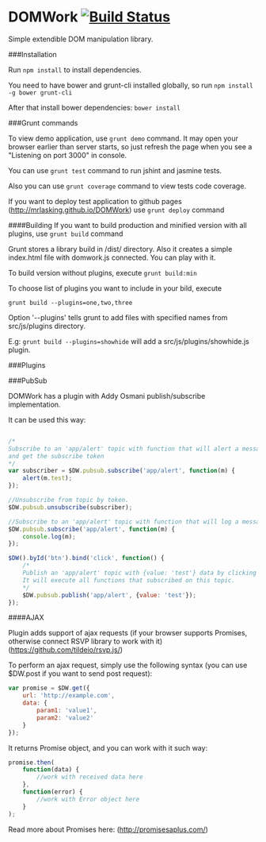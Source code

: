 DOMWork  [![Build Status](https://travis-ci.org/mrlasking/DOMWork.svg?branch=master)](https://travis-ci.org/mrlasking/DOMWork)
=======

Simple extendible DOM manipulation library. 


###Installation

Run ```npm install``` to install dependencies.

You need to have bower and grunt-cli installed globally, so run ```npm install -g bower grunt-cli```

After that install bower dependencies: ```bower install```

###Grunt commands

To view demo application, use ```grunt demo``` command. It may open your browser earlier than server starts, so just refresh 
the page when you see a "Listening on port 3000" in console.

You can use ```grunt test``` command to run jshint and jasmine tests.

Also you can use ```grunt coverage``` command to view tests code coverage.

If you want to deploy test application to github pages (http://mrlasking.github.io/DOMWork)
use ```grunt deploy``` command

####Building
If you want to build production and minified version with all plugins, use ```grunt build``` command

Grunt stores a library build in /dist/ directory. Also it creates a simple index.html file with domwork.js connected. You can play with it.

To build version without plugins, execute ```grunt build:min```

To choose list of plugins you want to include in your bild, execute

```grunt build --plugins=one,two,three```

Option '--plugins' tells grunt to add files with specified names from src/js/plugins directory.

E.g: ```grunt build --plugins=showhide``` will add a src/js/plugins/showhide.js plugin.

###Plugins

###PubSub

DOMWork has a plugin with Addy Osmani publish/subscribe implementation.

It can be used this way:

```javascript

/*
Subscribe to an 'app/alert' topic with function that will alert a message 
and get the subscribe token
*/
var subscriber = $DW.pubsub.subscribe('app/alert', function(m) {
	alert(m.test);
});

//Unsubscribe from topic by token.
$DW.pubsub.unsubscribe(subscriber);

//Subscribe to an 'app/alert' topic with function that will log a message to console
$DW.pubsub.subscribe('app/alert', function(m) {
	console.log(m);
});

$DW().byId('btn').bind('click', function() {
	/*
	Publish an 'app/alert' topic with {value: 'test'} data by clicking a button.
	It will execute all functions that subscribed on this topic.
	*/
	$DW.pubsub.publish('app/alert', {value: 'test'}); 
});

```

####AJAX

Plugin adds support of ajax requests (if your browser supports Promises, otherwise connect RSVP library to work with it) (https://github.com/tildeio/rsvp.js/)

To perform an ajax request, simply use the following syntax (you can use $DW.post if you want to send post request):

```javascript
var promise = $DW.get({
    url: 'http://example.com',
    data: {
        param1: 'value1',
        param2: 'value2'
    }
});
```

It returns Promise object, and you can work with it such way:

```javascript
promise.then(
    function(data) {
        //work with received data here
    }, 
    function(error) {
        //work with Error object here
    }
);
```

Read more about Promises here: (http://promisesaplus.com/)